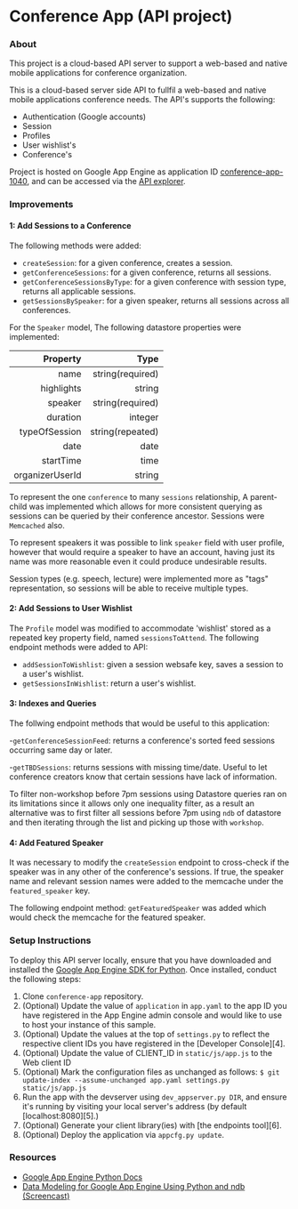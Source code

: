 # Conference App (API project)

### About

This project is a cloud-based API server to support a web-based and native mobile applications for conference organization.

This is a cloud-based server side API to fullfil a web-based and native mobile applications conference needs. The API's supports the following:

- Authentication (Google accounts)
- Session
- Profiles
- User wishlist's
- Conference's

Project is hosted on Google App Engine as application ID [conference-app-1040](https://conference-app-1040.appspot.com), and can be accessed via the [API explorer](https://apis-explorer.appspot.com/apis-explorer/?base=https://conference-app-1040.appspot.com/_ah/api#p/).

### Improvements

####  1: Add Sessions to a Conference

The following methods were added:

- `createSession`: for a given conference, creates a session.
- `getConferenceSessions`: for a given conference, returns all sessions.
- `getConferenceSessionsByType`: for a given conference with session type, returns all applicable sessions.
- `getSessionsBySpeaker`: for a given speaker, returns all sessions across all conferences.

For the `Speaker` model, The following datastore properties were implemented:

| Property        | Type             |
|-----------------:|------------------:|
| name            | string(required)  |
| highlights      | string           |
| speaker         | string(required)  |
| duration        | integer          |
| typeOfSession   | string(repeated)  |
| date            | date             |
| startTime       | time             |
| organizerUserId | string           |

To represent the one `conference` to many `sessions` relationship, A parent-child was implemented which allows for more consistent querying as sessions can be queried by their conference ancestor. Sessions were `Memcached` also.

To represent speakers it was possible to link `speaker` field with user profile, however that would require a speaker to have an account, having just its name was more reasonable even it could produce undesirable results.

Session types (e.g. speech, lecture) were implemented more as "tags" representation, so sessions will be able to receive multiple types.

#### 2: Add Sessions to User Wishlist

The `Profile` model was modified to accommodate 'wishlist' stored as a repeated key property field, named `sessionsToAttend`.  The following endpoint methods were added to API:

- `addSessionToWishlist`: given a session websafe key, saves a session to a user's wishlist.
- `getSessionsInWishlist`: return a user's wishlist.

#### 3: Indexes and Queries

The follwing endpoint methods that would be useful to this application:

-`getConferenceSessionFeed`: returns a conference's sorted feed sessions occurring same day or later.

-`getTBDSessions`: returns sessions with missing time/date. Useful to let conference creators know that certain sessions have lack of information.

To filter non-workshop before 7pm sessions using Datastore queries ran on its limitations since it allows only one inequality filter, as a result an alternative was to first filter all sessions before 7pm using `ndb` of datastore and then iterating through the list and picking up those with `workshop`.

#### 4: Add Featured Speaker

It was necessary to modify the `createSession` endpoint to cross-check if the speaker was in any other of the conference's sessions. If true, the speaker name and relevant session names were added to the memcache under the `featured_speaker` key.

The following endpoint method: `getFeaturedSpeaker` was added which would check the memcache for the featured speaker.

### Setup Instructions

To deploy this API server locally, ensure that you have downloaded and installed the [Google App Engine SDK for Python](https://cloud.google.com/appengine/downloads). Once installed, conduct the following steps:

1. Clone `conference-app` repository.
2. (Optional) Update the value of `application` in `app.yaml` to the app ID you have registered in the App Engine admin console and would like to use to host your instance of this sample.
3. (Optional) Update the values at the top of `settings.py` to reflect the respective client IDs you have registered in the [Developer Console][4].
4. (Optional) Update the value of CLIENT_ID in `static/js/app.js` to the Web client ID
5. (Optional) Mark the configuration files as unchanged as follows: `$ git update-index --assume-unchanged app.yaml settings.py static/js/app.js`
6. Run the app with the devserver using `dev_appserver.py DIR`, and ensure it's running by visiting your local server's address (by default [localhost:8080][5].)
7. (Optional) Generate your client library(ies) with [the endpoints tool][6].
8. (Optional) Deploy the application via `appcfg.py update`.

### Resources

- [Google App Engine Python Docs](https://cloud.google.com/appengine/docs/python/)
- [Data Modeling for Google App Engine Using Python and ndb (Screencast)](https://www.youtube.com/watch?v=xZsxWn58pS0)
